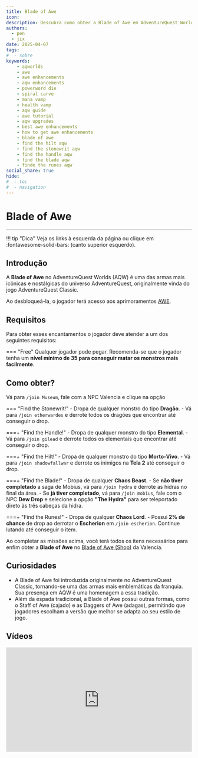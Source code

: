 ```yaml
---
title: Blade of Awe
icon:
description: Descubra como obter a Blade of Awe em AdventureQuest Worlds. Este guia detalhado fornece os passos necessários para desbloquear essa arma icônica e acessar os aprimoramentos AWE.
authors:
  - pen
  - jix
date: 2025-04-07
tags:
#  - sobre
keywords:
    - aqworlds
    - awe
    - awe enhancements
    - aqw enhancements
    - powerword die
    - spiral carve
    - mana vamp
    - health vamp
    - aqw guide
    - awe tutorial
    - aqw upgrades
    - best awe enhancements
    - how to get awe enhancements
    - blade of awe
    - find the hilt aqw
    - find the stonewrit aqw
    - find the handle aqw
    - find the blade aqw
    - finde the runes aqw
social_share: true
hide:
#  - toc
#  - navigation
---
```


# Blade of Awe 
--- 
!!! tip "Dica"
    Veja os links à esquerda da página ou clique em :fontawesome-solid-bars: (canto superior esquerdo).

## Introdução
A **Blade of Awe** no AdventureQuest Worlds (AQW) é uma das armas mais icônicas e nostálgicas do universo AdventureQuest, originalmente vinda do jogo AdventureQuest Classic. 

Ao desbloqueá-la, o jogador terá acesso aos aprimoramentos [AWE](../enhancements/awe/index.md).

## Requisitos
Para obter esses encantamentos o jogador deve atender a um dos seguintes requisitos:

=== "Free"
    Qualquer jogador pode pegar. Recomenda-se que o jogador tenha um **nível mínimo de 35 para conseguir matar os monstros mais facilmente**.


## Como obter?
Vá para `/join Museum`, fale com a NPC Valencia e clique na opção  

=== "Find the Stonewrit!"
    - Dropa de qualquer monstro do tipo **Dragão**.
    - Vá para `/join etherwardes` e derrote todos os dragões que encontrar até conseguir o drop.

===+ "Find the Handle!"
    - Dropa de qualquer monstro do tipo **Elemental**.
    - Vá para `/join gilead` e derrote todos os elementais que encontrar até conseguir o drop.

===+ "Find the Hilt!"
    - Dropa de qualquer monstro do tipo **Morto-Vivo**.
    - Vá para `/join shadowfallwar` e derrote os inimigos na **Tela 2** até conseguir o drop.

===+ "Find the Blade!"
    - Dropa de qualquer **Chaos Beast**.
    - Se **não tiver completado** a saga de Mobius, vá para `/join hydra` e derrote as hidras no final da área.
    - Se **já tiver completado**, vá para `/join mobius`, fale com o NPC **Dew Drop** e selecione a opção **"The Hydra"** para ser teleportado direto às três cabeças da hidra.

===+ "Find the Runes!"
    - Dropa de qualquer **Chaos Lord**.
    - Possui **2% de chance** de drop ao derrotar o **Escherion** em `/join escherion`. Continue lutando até conseguir o item.

Ao completar as missões acima, você terá todos os itens necessários para enfim obter a **Blade of Awe** no [Blade of Awe (Shop)](http://aqwwiki.wikidot.com/blade-of-awe-shop) da Valencia.

## Curiosidades
- A Blade of Awe foi introduzida originalmente no AdventureQuest Classic, tornando-se uma das armas mais emblemáticas da franquia. Sua presença em AQW é uma homenagem a essa tradição. 
- Além da espada tradicional, a Blade of Awe possui outras formas, como o Staff of Awe (cajado) e as Daggers of Awe (adagas), permitindo que jogadores escolham a versão que melhor se adapta ao seu estilo de jogo.

## Vídeos

<div style="position: relative; width: 100%; padding-bottom: 56.25%; height: 0; overflow: hidden;">
  <iframe 
    src="https://www.youtube.com/embed/PSty3q8EqxE?si=mxeX610lIL8jlkC3" 
    title="YouTube video player" 
    frameborder="0" 
    allow="accelerometer; autoplay; clipboard-write; encrypted-media; gyroscope; picture-in-picture; web-share" 
    referrerpolicy="strict-origin-when-cross-origin" 
    allowfullscreen 
    style="position: absolute; top: 0; left: 0; width: 100%; height: 100%;"
  ></iframe>
</div>
